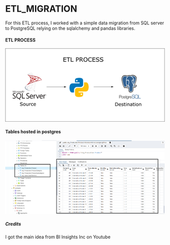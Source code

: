 # ETL_MIGRATION

For this ETL process, I worked with a simple data migration from SQL server to PostgreSQL relying on the sqlalchemy and pandas libraries.

#### ETL PROCESS
![alt text](https://github.com/dariog721/ETL_MIGRATION/blob/main/sdpy.png)

#### Tables hosted in postgres

![alt text](https://github.com/dariog721/ETL_MIGRATION/blob/main/Migration.png)

##### Credits 
I got the main idea from BI Insights Inc on Youtube
